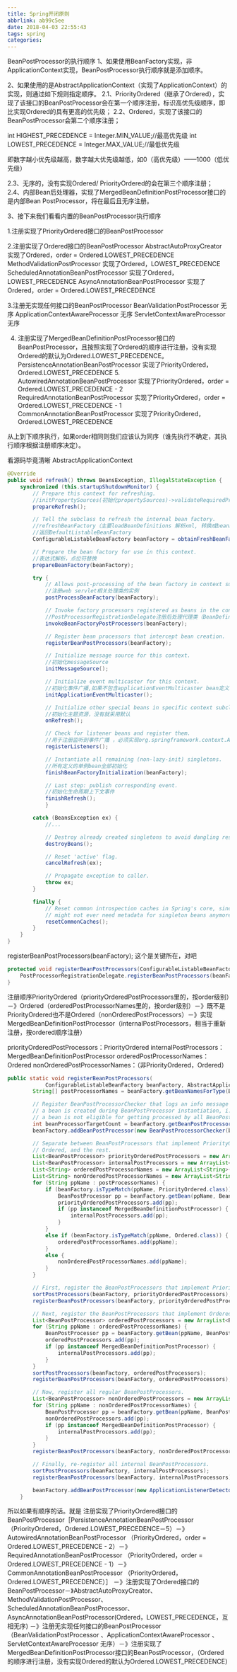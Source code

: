 ```yaml
---
title: Spring开闭原则
abbrlink: ab99c5ee
date: 2018-04-03 22:55:43
tags: spring
categories: 
---
```


BeanPostProcessor的执行顺序
1、如果使用BeanFactory实现，非ApplicationContext实现，BeanPostProcessor执行顺序就是添加顺序。

2、如果使用的是AbstractApplicationContext（实现了ApplicationContext）的实现，则通过如下规则指定顺序。
2.1、PriorityOrdered（继承了Ordered），实现了该接口的BeanPostProcessor会在第一个顺序注册，标识高优先级顺序，即比实现Ordered的具有更高的优先级；
2.2、Ordered，实现了该接口的BeanPostProcessor会第二个顺序注册；

int HIGHEST_PRECEDENCE = Integer.MIN_VALUE;//最高优先级
int LOWEST_PRECEDENCE = Integer.MAX_VALUE;//最低优先级

即数字越小优先级越高，数字越大优先级越低，如0（高优先级）——1000（低优先级）

2.3、无序的，没有实现Ordered/ PriorityOrdered的会在第三个顺序注册；
2.4、内部Bean后处理器，实现了MergedBeanDefinitionPostProcessor接口的是内部Bean PostProcessor，将在最后且无序注册。

<!-- more -->


3、接下来我们看看内置的BeanPostProcessor执行顺序

1.注册实现了PriorityOrdered接口的BeanPostProcessor

2.注册实现了Ordered接口的BeanPostProcessor
AbstractAutoProxyCreator              实现了Ordered，order = Ordered.LOWEST_PRECEDENCE
MethodValidationPostProcessor          实现了Ordered，LOWEST_PRECEDENCE
ScheduledAnnotationBeanPostProcessor   实现了Ordered，LOWEST_PRECEDENCE
AsyncAnnotationBeanPostProcessor      实现了Ordered，order = Ordered.LOWEST_PRECEDENCE

3.注册无实现任何接口的BeanPostProcessor
BeanValidationPostProcessor            无序
ApplicationContextAwareProcessor       无序
ServletContextAwareProcessor          无序

4. 注册实现了MergedBeanDefinitionPostProcessor接口的BeanPostProcessor，且按照实现了Ordered的顺序进行注册，没有实现Ordered的默认为Ordered.LOWEST_PRECEDENCE。
  PersistenceAnnotationBeanPostProcessor  实现了PriorityOrdered，Ordered.LOWEST_PRECEDENCE 5.
  AutowiredAnnotationBeanPostProcessor   实现了PriorityOrdered，order = Ordered.LOWEST_PRECEDENCE - 2
  RequiredAnnotationBeanPostProcessor    实现了PriorityOrdered，order = Ordered.LOWEST_PRECEDENCE - 1
  CommonAnnotationBeanPostProcessor    实现了PriorityOrdered，Ordered.LOWEST_PRECEDENCE

从上到下顺序执行，如果order相同则我们应该认为同序（谁先执行不确定，其执行顺序根据注册顺序决定）。



看源码毕竟清晰
AbstractApplicationContext
```java
@Override
public void refresh() throws BeansException, IllegalStateException {
	synchronized (this.startupShutdownMonitor) {
		// Prepare this context for refreshing.
        //initPropertySources(初始化propertySources)->validateRequiredProperties( ConfigurablePropertyResolver#setRequiredProperties)
		prepareRefresh();

		// Tell the subclass to refresh the internal bean factory.
        //refreshBeanFactory（主要loadBeanDefinitions 解析xml, 转换成beanDefinition）->getBeanFactory
        //返回DefaultListableBeanFactory
		ConfigurableListableBeanFactory beanFactory = obtainFreshBeanFactory();

		// Prepare the bean factory for use in this context.
        //表达式解析，点位符替换
		prepareBeanFactory(beanFactory);

		try {
			// Allows post-processing of the bean factory in context subclasses.
            //注册web servlet相关处理类的实例
			postProcessBeanFactory(beanFactory);

			// Invoke factory processors registered as beans in the context.
            //PostProcessorRegistrationDelegate注册后处理代理类（BeanDefinitionRegistryPostProcessor）, 主要初始化两个类ConfigurationClassPostProcessor(处理配置自动扫描注解)和PropertyPlaceholderConfigurer(替换点位符))
			invokeBeanFactoryPostProcessors(beanFactory);

			// Register bean processors that intercept bean creation.
			registerBeanPostProcessors(beanFactory);

			// Initialize message source for this context.
            //初始化messageSource
			initMessageSource();

			// Initialize event multicaster for this context.
            //初始化事件广播,如果不包含applicationEventMulticaster bean定义就使用默认的SimpleApplicationEventMulticaster
			initApplicationEventMulticaster();

			// Initialize other special beans in specific context subclasses.
            //初始化主题资源，没有就采用默认
			onRefresh();

			// Check for listener beans and register them.
            //用于注册监听到事件广播 ，必须实现org.springframework.context.ApplicationListener接口
			registerListeners();

			// Instantiate all remaining (non-lazy-init) singletons.
            //所有定义的单例bean全部初始化
			finishBeanFactoryInitialization(beanFactory);

			// Last step: publish corresponding event.
            //初始化生命周期上下文事件
			finishRefresh();
			}

		catch (BeansException ex) {
			//...

			// Destroy already created singletons to avoid dangling resources.
			destroyBeans();

			// Reset 'active' flag.
			cancelRefresh(ex);

			// Propagate exception to caller.
			throw ex;
		}

		finally {
			// Reset common introspection caches in Spring's core, since we
			// might not ever need metadata for singleton beans anymore...
			resetCommonCaches();
		}
	}
}
```


registerBeanPostProcessors(beanFactory); 这个是关键所在，对吧

```java
protected void registerBeanPostProcessors(ConfigurableListableBeanFactory beanFactory) {
	PostProcessorRegistrationDelegate.registerBeanPostProcessors(beanFactory, this);
}
```


注册顺序PriorityOrdered（priorityOrderedPostProcessors里的，按order级别）－》Ordered（orderedPostProcessorNames里的，按order级别）－》既不是PriorityOrdered也不是Ordered（nonOrderedPostProcessors）－》实现MergedBeanDefinitionPostProcessor（internalPostProcessors，相当于重新注册，按ordered顺序注册）

priorityOrderedPostProcessors：PriorityOrdered
internalPostProcessors：MergedBeanDefinitionPostProcessor
orderedPostProcessorNames：Ordered
nonOrderedPostProcessorNames：（非PriorityOrdered，Ordered）
```java
public static void registerBeanPostProcessors(
			ConfigurableListableBeanFactory beanFactory, AbstractApplicationContext applicationContext) {
		String[] postProcessorNames = beanFactory.getBeanNamesForType(BeanPostProcessor.class, true, false);

		// Register BeanPostProcessorChecker that logs an info message when
		// a bean is created during BeanPostProcessor instantiation, i.e. when
		// a bean is not eligible for getting processed by all BeanPostProcessors.
		int beanProcessorTargetCount = beanFactory.getBeanPostProcessorCount() + 1 + postProcessorNames.length;
		beanFactory.addBeanPostProcessor(new BeanPostProcessorChecker(beanFactory, beanProcessorTargetCount));

		// Separate between BeanPostProcessors that implement PriorityOrdered,
		// Ordered, and the rest.
		List<BeanPostProcessor> priorityOrderedPostProcessors = new ArrayList<BeanPostProcessor>();
		List<BeanPostProcessor> internalPostProcessors = new ArrayList<BeanPostProcessor>();
		List<String> orderedPostProcessorNames = new ArrayList<String>();
		List<String> nonOrderedPostProcessorNames = new ArrayList<String>();
		for (String ppName : postProcessorNames) {
			if (beanFactory.isTypeMatch(ppName, PriorityOrdered.class)) {
				BeanPostProcessor pp = beanFactory.getBean(ppName, BeanPostProcessor.class);
				priorityOrderedPostProcessors.add(pp);
				if (pp instanceof MergedBeanDefinitionPostProcessor) {
					internalPostProcessors.add(pp);
				}
			}
			else if (beanFactory.isTypeMatch(ppName, Ordered.class)) {
				orderedPostProcessorNames.add(ppName);
			}
			else {
				nonOrderedPostProcessorNames.add(ppName);
			}
		}

		// First, register the BeanPostProcessors that implement PriorityOrdered.
		sortPostProcessors(beanFactory, priorityOrderedPostProcessors);
		registerBeanPostProcessors(beanFactory, priorityOrderedPostProcessors);

		// Next, register the BeanPostProcessors that implement Ordered.
		List<BeanPostProcessor> orderedPostProcessors = new ArrayList<BeanPostProcessor>();
		for (String ppName : orderedPostProcessorNames) {
			BeanPostProcessor pp = beanFactory.getBean(ppName, BeanPostProcessor.class);
			orderedPostProcessors.add(pp);
			if (pp instanceof MergedBeanDefinitionPostProcessor) {
				internalPostProcessors.add(pp);
			}
		}
		sortPostProcessors(beanFactory, orderedPostProcessors);
		registerBeanPostProcessors(beanFactory, orderedPostProcessors);

		// Now, register all regular BeanPostProcessors.
		List<BeanPostProcessor> nonOrderedPostProcessors = new ArrayList<BeanPostProcessor>();
		for (String ppName : nonOrderedPostProcessorNames) {
			BeanPostProcessor pp = beanFactory.getBean(ppName, BeanPostProcessor.class);
			nonOrderedPostProcessors.add(pp);
			if (pp instanceof MergedBeanDefinitionPostProcessor) {
				internalPostProcessors.add(pp);
			}
		}
		registerBeanPostProcessors(beanFactory, nonOrderedPostProcessors);

		// Finally, re-register all internal BeanPostProcessors.
		sortPostProcessors(beanFactory, internalPostProcessors);
		registerBeanPostProcessors(beanFactory, internalPostProcessors);

		beanFactory.addBeanPostProcessor(new ApplicationListenerDetector(applicationContext));
	}

```


所以如果有顺序的话。就是
注册实现了PriorityOrdered接口的BeanPostProcessor［PersistenceAnnotationBeanPostProcessor  （PriorityOrdered，Ordered.LOWEST_PRECEDENCE－5）－》
AutowiredAnnotationBeanPostProcessor （PriorityOrdered，order = Ordered.LOWEST_PRECEDENCE - 2）－》
RequiredAnnotationBeanPostProcessor  （PriorityOrdered，order = Ordered.LOWEST_PRECEDENCE - 1）－》
CommonAnnotationBeanPostProcessor  （PriorityOrdered，Ordered.LOWEST_PRECEDENCE）］
 －》注册实现了Ordered接口的BeanPostProcessor－》AbstractAutoProxyCreator、MethodValidationPostProcessor、ScheduledAnnotationBeanPostProcessor、AsyncAnnotationBeanPostProcessor(Ordered，LOWEST_PRECEDENCE，互相无序)    －》注册无实现任何接口的BeanPostProcessor
（BeanValidationPostProcessor 、ApplicationContextAwareProcessor   、ServletContextAwareProcessor  无序）－》注册实现了MergedBeanDefinitionPostProcessor接口的BeanPostProcessor，（Ordered的顺序进行注册，没有实现Ordered的默认为Ordered.LOWEST_PRECEDENCE）
